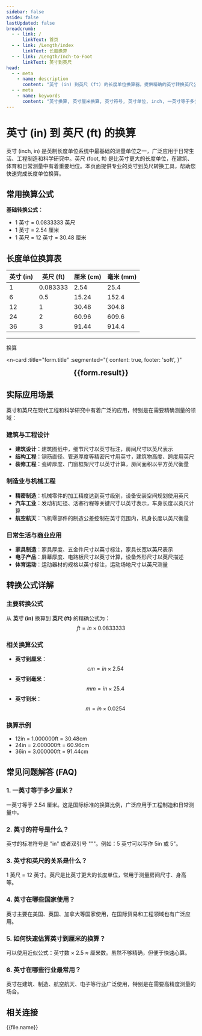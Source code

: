 ```yaml
---
sidebar: false
aside: false
lastUpdated: false
breadcrumb:
  - - link: /
      linkText: 首页
  - - link: /Length/index
      linkText: 长度换算
  - - link: /Length/Inch-to-Foot
      linkText: 英寸到英尺
head:
  - - meta
    - name: description
      content: "英寸 (in) 到英尺 (ft) 的长度单位换算器。提供精确的英寸转换英尺公式，支持英寸厘米换算、英寸符号识别、inch单位转换等功能。专业的长度单位转换工具。"
  - - meta
    - name: keywords
      content: "英寸换算, 英寸厘米换算, 英寸符号, 英寸单位, inch, 一英寸等于多少厘米, 英寸转换, 长度单位转换器, 单位换算, 英寸和厘米的换算, in单位, 英寸的符号, 英寸英文, inches是什么单位, 英寸缩写, 英寸和英尺, 长度单位换算表"
---
```

# 英寸 (in) 到 英尺 (ft) 的换算

英寸 (inch, in) 是英制长度单位系统中最基础的测量单位之一，广泛应用于日常生活、工程制造和科学研究中。英尺 (foot, ft) 是比英寸更大的长度单位，在建筑、体育和日常测量中有着重要地位。本页面提供专业的英寸到英尺转换工具，帮助您快速完成长度单位换算。

## 常用换算公式

**基础转换公式：**
- 1 英寸 = 0.0833333 英尺
- 1 英寸 = 2.54 厘米
- 1 英尺 = 12 英寸 = 30.48 厘米

## 长度单位换算表

| 英寸 (in) | 英尺 (ft) | 厘米 (cm) | 毫米 (mm) |
|-----------|-----------|-----------|----------|
| 1 | 0.083333 | 2.54 | 25.4 |
| 6 | 0.5 | 15.24 | 152.4 |
| 12 | 1 | 30.48 | 304.8 |
| 24 | 2 | 60.96 | 609.6 |
| 36 | 3 | 91.44 | 914.4 |

---
<script setup>
import { onMounted, reactive, inject, ref } from 'vue'
import { NButton, NForm, NFormItem, NInput, NInputNumber, NSelect, NCard, useMessage,NGrid ,NGi } from 'naive-ui'
import { defineClientComponent } from 'vitepress'
import { Length } from '../../files';
const seoKey = ['单位转换器','单位换算','长度单位转换器','长度单位转换','尺寸换算','长度单位换算','长度单位换算表','incho','英寸和英尺的符号','一英寸等于多少cm','一英寸传感器','英寸转化','三英寸','寸和英寸的换算','英寸的单位','in单位','英寸和寸的换算','英寸缩写','一英寸等于多少寸','英寸的英文','英寸英文','inches是什么单位','一英寸多少厘米','一尺等于多少寸','英寸单位符号','一inch等于多少厘米','一寸是多长','英寸和英尺','寸的符号','一寸多长','英寸换厘米','英尺和英寸','寸和英寸','英寸单位','一英寸是多少厘米','英寸和寸','英寸的符号','一英尺','in是什么单位','英寸转换','一英尺等于多少厘米','inch是什么单位','inch to cm','inch换算cm','英寸厘米换算','英寸符号','英寸换算厘米','inch','一英寸等于多少厘米','英寸换算','英寸和厘米的换算']
const convert = inject('convert')

const form = reactive({
  number: null,
  result: '',
  title:'英寸 (in) 到 英尺 (ft) 的换算'
})

const convertHandler = () => {
  if (form.number !== null && !isNaN(form.number)) {
    const convertedValue = parseFloat(form.number) * 0.0833333
    form.result = `${form.number}in = ${convertedValue.toFixed(6)}ft`
  } else {
    form.result = '请输入有效的数值。'
  }
}
</script>

<n-form size="large" :model="form">
  <n-form-item label="英寸 (in)">
    <n-input-number v-model:value="form.number" placeholder="输入英寸" style="width: 100%" />
  </n-form-item>
  <n-form-item>
    <n-button type="info" @click="convertHandler" block>换算</n-button>
  </n-form-item>
</n-form>

<n-card 
  :title="form.title"
  :segmented="{
    content: true,
    footer: 'soft',
  }"
>
  <div  style="text-align:center;font-size:20px;">
    <strong>{{form.result}}</strong>
  </div>
  <template #footer>
    <div>
      <span v-for="item of seoKey">{{item}}，</span>
    </div>
  </template>
</n-card>

## 实际应用场景

英寸和英尺在现代工程和科学研究中有着广泛的应用，特别是在需要精确测量的领域：

### 建筑与工程设计
- **建筑设计**：建筑图纸中，细节尺寸以英寸标注，房间尺寸以英尺表示
- **结构工程**：钢筋直径、管道厚度等精密尺寸用英寸，建筑物高度、跨度用英尺
- **装修工程**：瓷砖厚度、门窗框架尺寸以英寸计算，房间面积以平方英尺衡量

### 制造业与机械工程
- **精密制造**：机械零件的加工精度达到英寸级别，设备安装空间规划使用英尺
- **汽车工业**：发动机缸径、活塞行程等关键尺寸以英寸表示，车身长度以英尺计算
- **航空航天**：飞机零部件的制造公差控制在英寸范围内，机身长度以英尺衡量

### 日常生活与商业应用
- **家具制造**：家具厚度、五金件尺寸以英寸标注，家具长宽以英尺表示
- **电子产品**：屏幕厚度、电路板尺寸以英寸计算，设备外形尺寸以英尺描述
- **体育运动**：运动器材的规格以英寸标注，运动场地尺寸以英尺测量

## 转换公式详解

### 主要转换公式
从 **英寸 (in)** 换算到 **英尺 (ft)** 的精确公式为：
$$ ft = in \times 0.0833333 $$

### 相关换算公式
- **英寸到厘米**：$$ cm = in \times 2.54 $$
- **英寸到毫米**：$$ mm = in \times 25.4 $$
- **英寸到米**：$$ m = in \times 0.0254 $$

### 换算示例
- 12in = 1.000000ft = 30.48cm
- 24in = 2.000000ft = 60.96cm
- 36in = 3.000000ft = 91.44cm

## 常见问题解答 (FAQ)

### 1. 一英寸等于多少厘米？
一英寸等于 2.54 厘米。这是国际标准的换算比例，广泛应用于工程制造和日常测量中。

### 2. 英寸的符号是什么？
英寸的标准符号是 "in" 或者双引号 """。例如：5 英寸可以写作 5in 或 5"。

### 3. 英寸和英尺的关系是什么？
1 英尺 = 12 英寸。英尺是比英寸更大的长度单位，常用于测量房间尺寸、身高等。

### 4. 英寸在哪些国家使用？
英寸主要在美国、英国、加拿大等国家使用，在国际贸易和工程领域也有广泛应用。

### 5. 如何快速估算英寸到厘米的换算？
可以使用近似公式：英寸数 × 2.5 ≈ 厘米数。虽然不够精确，但便于快速心算。

### 6. 英寸在哪些行业最常用？
英寸在建筑、制造、航空航天、电子等行业广泛使用，特别是在需要高精度测量的场合。

## 相关连接
<n-grid x-gap="12" :cols="2">
  <n-gi v-for="(file, index) in Length" :key="index">
    <n-button
      text
      tag="a"
      :href="file.path"
      type="info"
    >
      {{file.name}}
    </n-button>
  </n-gi>
</n-grid>